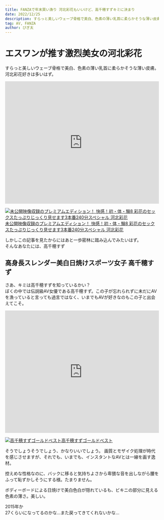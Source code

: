 ```yaml
---
title: FANZAで年末買い漁り 河北彩花もいいけど、高千穂すずキミに決まり
date: 2022/12/25
description: すらっと美しいウェーブ骨格で美白、色素の薄い乳首に柔らかそうな薄い皮膚 河北彩花好きは多いはず
tag: AV, FANZA
author: ぴぎ太
---
```



# エスワンが推す激烈美女の河北彩花
すらっと美しいウェーブ骨格で美白、色素の薄い乳首に柔らかそうな薄い皮膚。  
河北彩花好きは多いはず。

<iframe width="100%" height="400px" max-width="1280px" src="https://www.dmm.co.jp/litevideo/-/part/=/cid=ofje00380/size=1280_720/" scrolling="no" frameborder="0" allowfullscreen></iframe>

<a href="https://al.dmm.co.jp/?lurl=https%3A%2F%2Fwww.dmm.co.jp%2Fdigital%2Fvideoa%2F-%2Fdetail%2F%3D%2Fcid%3Dssis00161%2F&af_id=earntosleep-001&ch=toolbar&ch_id=package_text_large" rel="nofollow"><img src="https://pics.dmm.co.jp/digital/video/ssis00161/ssis00161pl.jpg" alt="未公開映像収録のプレミアムエディション！ 快感！初・体・験8 彩花のセックスたっぷりじっくり見せます3本番240分スペシャル 河北彩花"/><span>未公開映像収録のプレミアムエディション！ 快感！初・体・験8 彩花のセックスたっぷりじっくり見せます3本番240分スペシャル 河北彩花</span></a>

しかしこの記事を見たからにはあと一歩密林に踏み込んでみたいはず。  
そんなあなたには、高千穂すず

## 高身長スレンダー美白日焼けスポーツ女子 高千穂すず
さあ、キミは高千穂すずを知っているかい？  
ぼくの中では伝説級AV女優である高千穂すず。この子が忘れられずに未だにAVを漁っていると言っても過言ではなく、いまでもAVが好きなのもこの子と出会えてこそ。

<iframe width="100%" height="400px" max-width="1280px" src="https://www.dmm.co.jp/litevideo/-/part/=/cid=9ofje141/size=1280_720/" scrolling="no" frameborder="0" allowfullscreen></iframe>

<a href="https://al.dmm.co.jp/?lurl=https%3A%2F%2Fwww.dmm.co.jp%2Fdigital%2Fvideoa%2F-%2Fdetail%2F%3D%2Fcid%3Dofje00117%2F&af_id=earntosleep-001&ch=toolbar&ch_id=package_text_large" rel="nofollow" target="_blank"><img src="https://pics.dmm.co.jp/digital/video/ofje00117/ofje00117pl.jpg" alt="高千穂すずゴールドベスト"/><span>高千穂すずゴールドベスト</span></a>


そうでしょうそうでしょう、かなりいいでしょう。
画質とモザイク処理が時代を感じさせますが、それでも、いまでも、インスタントなAVとは一線を画す逸材。

控えめな性格なのに、バックに移ると気持ちよさから卑猥な音を出しながら腰をふって恥ずかしそうにする様。たまりません。

ボディーボードによる日焼けで美白色白が隠れているも、ビキニの部分に見える色素の薄さ。美しい。

2015年か  
27くらいになってるのかな…また戻ってきてくれないかな…